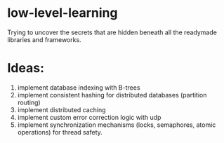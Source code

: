 # low-level-learning
Trying to uncover the secrets that are hidden beneath all the readymade libraries and frameworks.

# Ideas:

1. implement database indexing with B-trees
2. implement consistent hashing for distributed databases (partition routing)
3. implement distributed caching
4. implement custom error correction logic with udp
5. implement synchronization mechanisms (locks, semaphores, atomic operations) for thread safety.
